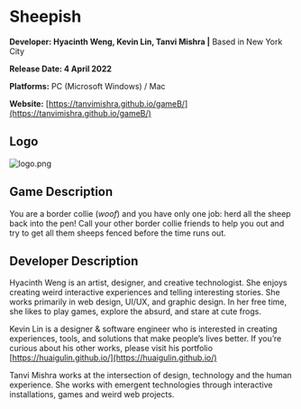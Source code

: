 # Sheepish
**Developer: Hyacinth Weng, Kevin Lin, Tanvi Mishra |** Based in New York City

**Release Date: 4 April 2022**

**Platforms:** PC (Microsoft Windows) / Mac

**Website:** [https://tanvimishra.github.io/gameB/](https://tanvimishra.github.io/gameB/)

## Logo

![logo.png](https://s3-us-west-2.amazonaws.com/secure.notion-static.com/cdef0bdc-5f3c-4e93-8667-e1e8c0e195c2/logo.png)

## Game Description

You are a border collie (*woof*) and you have only one job: herd all the sheep back into the pen! Call your other border collie friends to help you out and try to get all them sheeps fenced before the time runs out.

## Developer Description

Hyacinth Weng is an artist, designer, and creative technologist. She enjoys creating weird interactive experiences and telling interesting stories. She works primarily in web design, UI/UX, and graphic design. In her free time, she likes to play games, explore the absurd, and stare at cute frogs.

Kevin Lin is a designer & software engineer who is interested in creating experiences, tools, and solutions that make people’s lives better. If you’re curious about his other works, please visit his portfolio [https://huaigulin.github.io/](https://huaigulin.github.io/)

Tanvi Mishra works at the intersection of design, technology and the human experience.  She works with emergent technologies through interactive installations, games and weird web projects.
